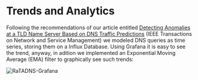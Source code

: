 # Trends and Analytics

Following the recommendations of our article entitled 
[Detecting Anomalies at a TLD Name Server Based on DNS Traffic Predictions](https://ieeexplore.ieee.org/document/9320589)
(IEEE Transactions on Network and Service Management) we modeled DNS queries as time series, storing them on a Influx Database.
Using Grafana it is easy to see the trend, anyway, in adition we implemented an Exponential Moving Average (EMA) filter to graphically see such trends:

![RaTADNS-Grafana]({{site.baseurl}}/images/ratagrafana.png)
